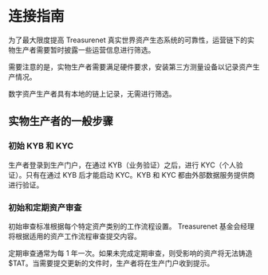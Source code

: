 # 连接指南

为了最大限度提高 Treasurenet 真实世界资产生态系统的可靠性，运营链下的实物生产者需要暂时披露一些运营信息进行筛选。

需要注意的是，实物生产者需要满足硬件要求，安装第三方测量设备以记录资产生产情况。

数字资产生产者具有本地的链上记录，无需进行筛选。

## 实物生产者的一般步骤

### 初始 KYB 和 KYC

生产者登录到生产门户，在通过 KYB（业务验证）之后，进行 KYC（个人验证）。只有在通过 KYB 后才能启动 KYC。KYB 和 KYC 都由外部数据服务提供商进行验证。

### 初始和定期资产审查

初始审查标准根据每个特定资产类别的工作流程设置。
Treasurenet 基金会经理将根据适用的资产工作流程审查提交内容。

定期审查通常为每 1 年一次。如果未完成定期审查，则受影响的资产将无法铸造$TAT。当需要提交更新的文件时，生产者将在生产门户收到提示。
